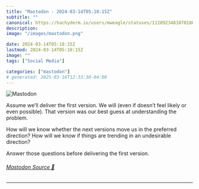 ```yaml
---
title: "Mastodon - 2024-03-14T05:18:15Z"
subtitle: ""
canonical: https://hachyderm.io/users/mweagle/statuses/112092348107018021
description:
image: "/images/mastodon.png"

date: 2024-03-14T05:18:15Z
lastmod: 2024-03-14T05:18:15Z
image: ""
tags: ["Social Media"]

categories: ["mastodon"]
# generated: 2025-03-16T12:33:30-04:00
---
```

![Mastodon](/images/mastodon.png)

<p>Assume we’ll deliver the first version. We will (even if doesn’t feel likely or even possible). That version was our best guess at understanding the problem.</p><p>How will we know whether the next versions move us in the preferred direction?  How will we know if things are trending in an undesirable direction? </p><p>Answer those questions before delivering the first version.</p>


###### [Mastodon Source 🐘](https://hachyderm.io/@mweagle/112092348107018021)

___
